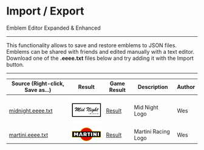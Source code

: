 # Import / Export

Emblem Editor Expanded & Enhanced

------------------------------------------------------------------------------------------------------------------------

This functionality allows to save and restore emblems to JSON files.
Emblems can be shared with friends and edited manually with a text editor.
Download one of the **.eeee.txt** files below and try adding it with the Import button.

------------------------------------------------------------------------------------------------------------------------

[midnight-raw]: https://raw.githubusercontent.com/Wes0617/EmblemEditorEE/main/readme-import/midnight.eeee.txt
[martini-raw]: https://raw.githubusercontent.com/Wes0617/EmblemEditorEE/main/readme-import/martini.eeee.txt

| Source (Right-click, Save as...)  | Result            | Game Result            | Description         | Author        |
|-----------------------------------|-------------------|------------------------|---------------------|---------------|
| [midnight.eeee.txt][midnight-raw] | ![](midnight.png) | [Result](midnight.jpg) | Mid Night Logo      | Wes           |
| [martini.eeee.txt][martini-raw]   | ![](martini.png)  | [Result](martini.jpg)  | Martini Racing Logo | Wes           |
